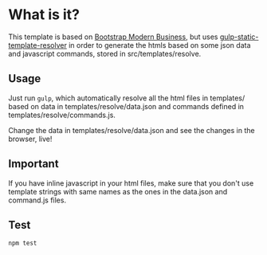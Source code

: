 # What is it?

This template is based on [Bootstrap Modern Business](https://github.com/BlackrockDigital/startbootstrap-modern-business), but uses [gulp-static-template-resolver](https://github.com/alialavia/gulp-static-template-resolver) in order to generate the htmls based on some json data and javascript commands, stored in src/templates/resolve.

## Usage
Just run `gulp`, which automatically resolve all the html files in templates/ based on data in templates/resolve/data.json and commands defined in templates/resolve/commands.js.

Change the data in templates/resolve/data.json and see the changes in the browser, live!

## Important
If you have inline javascript in your html files, make sure that you don't use template strings with same names as the ones in the data.json and command.js files.

## Test
```npm test```

